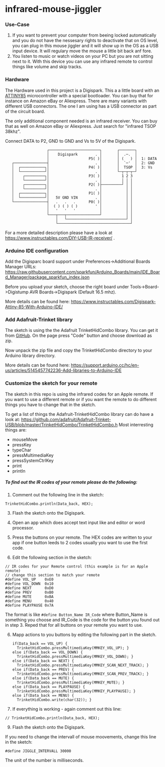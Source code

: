 # infrared-mouse-jiggler
### Use-Case

1. If you want to prevent your computer from beeing locked automatically and you do not have the nessesary rights to deactivate that on OS level, you can plug in this mouse jiggler and it will show up in the OS as a USB input device. It will regulary move the mouse a little bit back anf fore.
2. You listen to music or watch videos on your PC but you are not sitting next to it. With this device you can use any infrared remote to control things like volume and skip tracks.

### Hardware

The Hardware used in this project is a Digispark. This a a little board with an [ATTINY85](https://www.microchip.com/en-us/product/attiny85) microcontroller with a special bootloader. You can buy that for instance on Amazon eBay or Aliexpress. There are many variants with different USB connectors. The one I am using has a USB connector as part of the circuit board.

The only additional component needed is an infrared receiver. You can buy that as well on Amazon eBay or Aliexpress. Just search for "infrared TSOP 38khz". 

Connect DATA to P2, GND to GND and Vs to 5V of the Digispark.

```
                   ┌───────────────────────┐       ┌───────┐
                   │    Digispark        . │       │  .─.  │
                   │                  P5( )│       │ (   ) │  1: DATA
   ┌───────────────┤                     . │       │  `─'  │  2: GND
   │  ┌───────────┐│                  P4( )│       │  TSOP │  3: Vs
   │  └───────────┘│                     . │       └─┬─┬─┬─┘
   │    ┌─────────┐│                  P3( )│         1 2 3
   │    └─────────┘│                     . │         │ │ │
   │    ┌─────────┐│                  P2( )├─────────┘ │ │
   │    └─────────┘│                     . │           │ │
   │  ┌───────────┐│                  P1( )│           │ │    
   │  └───────────┘│   5V GND VIN        . │           │ │
   └───────────────┤   .   .   .      P0( )│           │ │
                   │  ( ) ( ) ( )        ' │           │ │
                   │   '   '   '           │           │ │
                   └───┬───┬───────────────┘           │ │
                       │   └───────────────────────────┘ │
                       └─────────────────────────────────┘
```

For a more detailed description please have a look at https://www.instructables.com/DIY-USB-IR-receiver/ .

### Arduino IDE configuration

Add the Digisparc board support under Preferences->Additional Boards Manager URLs: https://raw.githubusercontent.com/sparkfun/Arduino_Boards/main/IDE_Board_Manager/package_sparkfun_index.json

Before you upload your sketch, choose the right board under Tools->Board->Digistump AVR Boards->Digispark (Default 16.5 mhz).

More details can be found here: https://www.instructables.com/Digispark-Attiny-85-With-Arduino-IDE/

### Add Adafruit-Trinket library

The sketch is using the the Adafruit TrinketHidCombo library. You can get it from [GitHub](https://github.com/adafruit/Adafruit-Trinket-USB/tree/master). On the page press "Code" button and choose download as zip. 

Now unpack the zip file and copy the TrinketHidCombo directory to your Arduino library directory. 

More details can be found here: https://support.arduino.cc/hc/en-us/articles/5145457742236-Add-libraries-to-Arduino-IDE

### Customize the sketch for your remote

The sketch in this repo is using the infrared codes for an Apple remote. If you want to use a different remote or if you want the remote to do different things you have to change that in the sketch.

To get a list of things the Adafruit-TrinketHidCombo library can do have a look at: https://github.com/adafruit/Adafruit-Trinket-USB/blob/master/TrinketHidCombo/TrinketHidCombo.h Most interresting things are:

- mouseMove
- pressKey
- typeChar
- pressMultimediaKey
- pressSystemCtrlKey
- print
- println

##### To find out the IR codes of your remote please do the following:

1. Comment out the following line in the sketch:
  ```
  TrinketHidCombo.println(Data_back, HEX);
  ```

3. Flash the sketch onto the Digispark.

4. Open an app which does accept text input like and editor or word processor.

5. Press the buttons on your remote. The HEX codes are written to your app if one button leeds to 2 codes usually you want to use the first code.

6. Edit the following section in the sketch:

  ```
  // IR codes for your Remote control (this example is for an Apple remote)
  // change this section to match your remote
  #define VOL_UP    0xE0
  #define VOL_DOWN  0x10
  #define NEXT      0xD0
  #define PREV      0xB0
  #define MUTE      0xBA
  #define MENU      0x40
  #define PLAYPAUSE 0x7A
  ```

   The format is like `#define Button_Name IR_Code` where Button_Name is something you choose and IR_Code is the code for the button you found out in step 3. Reped that for all buttons on your remote you want to use.

6. Mapp actions to you buttons by editing the following part in the sketch.

   ```
   if(Data_back == VOL_UP) {
     TrinketHidCombo.pressMultimediaKey(MMKEY_VOL_UP); }
   else if(Data_back == VOL_DOWN) {
     TrinketHidCombo.pressMultimediaKey(MMKEY_VOL_DOWN); }
   else if(Data_back == NEXT) {
     TrinketHidCombo.pressMultimediaKey(MMKEY_SCAN_NEXT_TRACK); }
   else if(Data_back == PREV) {
     TrinketHidCombo.pressMultimediaKey(MMKEY_SCAN_PREV_TRACK); }
   else if(Data_back == MUTE) {
     TrinketHidCombo.pressMultimediaKey(MMKEY_MUTE); }
   else if(Data_back == PLAYPAUSE) {
     TrinketHidCombo.pressMultimediaKey(MMKEY_PLAYPAUSE); }
   else if(Data_back == MENU) {
     TrinketHidCombo.write(char(32)); }
   ```
7. If everything is working - again comment out this line:
  ```
  // TrinketHidCombo.println(Data_back, HEX);
  ```

9. Flash the sketch onto the Digispark.

If you need to change the intervall of mouse moovements, change this line in the sketch:
  ```
  #define JIGGLE_INTERVALL 30000
  ```

The unit of the number is milliseconds.  

